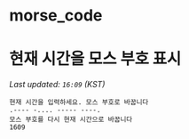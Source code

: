 # morse_code
# 현재 시간을 모스 부호 표시
<!-- MORSE_TIME_START -->
_Last updated: `16:09` (KST)_

```
현재 시간을 입력하세요. 모스 부호로 바꿉니다
.---- -.... ----- ----.
모스 부호를 다시 현재 시간으로 바꿉니다
1609
```
<!-- MORSE_TIME_END -->
